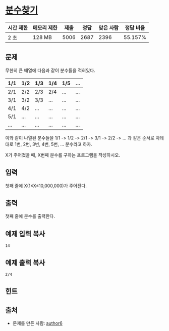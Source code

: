 # [분수찾기](https://www.acmicpc.net/problem/1193)

| 시간 제한 | 메모리 제한 | 제출   | 정답   | 맞은 사람 | 정답 비율   |
| ----- | ------ | ---- | ---- | ----- | ------- |
| 2 초   | 128 MB | 5006 | 2687 | 2396  | 55.157% |

## 문제

무한히 큰 배열에 다음과 같이 분수들을 적혀있다.

| 1/1  | 1/2  | 1/3  | 1/4  | 1/5  | …    |
| ---- | ---- | ---- | ---- | ---- | ---- |
| 2/1  | 2/2  | 2/3  | 2/4  | …    | …    |
| 3/1  | 3/2  | 3/3  | …    | …    | …    |
| 4/1  | 4/2  | …    | …    | …    | …    |
| 5/1  | …    | …    | …    | …    | …    |
| …    | …    | …    | …    | …    | …    |

이와 같이 나열된 분수들을 1/1 -> 1/2 -> 2/1 -> 3/1 -> 2/2 -> … 과 같은 순서로 차례대로 1번, 2번, 3번, 4번, 5번, … 분수라고 하자.

X가 주어졌을 때, X번째 분수를 구하는 프로그램을 작성하시오.

## 입력

첫째 줄에 X(1≤X≤10,000,000)가 주어진다.

## 출력

첫째 줄에 분수를 출력한다.

## 예제 입력 복사

```
14

```

## 예제 출력 복사

```
2/4

```

## 힌트

## 출처

- 문제를 만든 사람: [author6](https://www.acmicpc.net/user/author6)